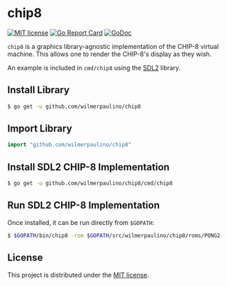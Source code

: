 # chip8

[![MIT license](https://img.shields.io/badge/license-MIT-blue.svg)](https://github.com/lightningnetwork/lnd/blob/master/LICENSE)
[![Go Report Card](https://goreportcard.com/badge/github.com/wilmerpaulino/chip8)](https://goreportcard.com/report/github.com/wilmerpaulino/chip8)
[![GoDoc](https://godoc.org/github.com/wilmerpaulino/chip8?status.svg)](https://godoc.org/github.com/wilmerpaulino/chip8?status.svg)

`chip8` is a graphics library-agnostic implementation of the CHIP-8 virtual machine. This allows one to render the CHIP-8's display as they wish.

An example is included in `cmd/chip8` using the [SDL2](https://www.libsdl.org/index.php) library.

## Install Library

```bash
$ go get -u github.com/wilmerpaulino/chip8
```

## Import Library

```go
import "github.com/wilmerpaulino/chip8"
```

## Install SDL2 CHIP-8 Implementation

```bash
$ go get -u github.com/wilmerpaulino/chip8/cmd/chip8
```

## Run SDL2 CHIP-8 Implementation

Once installed, it can be run directly from `$GOPATH`:
```bash
$ $GOPATH/bin/chip8 -rom $GOPATH/src/wilmerpaulino/chip8/roms/PONG2
```

## License

This project is distributed under the [MIT license](https://github.com/wilmerpaulino/chip8/blob/master/LICENSE).
